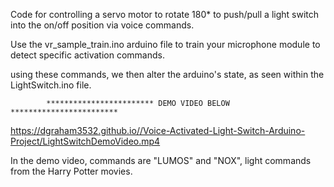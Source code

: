 Code for controlling a servo motor to rotate 180* to push/pull a light switch into the on/off position via voice commands.

Use the vr_sample_train.ino arduino file to train your microphone module to detect specific activation commands. 

using these commands, we then alter the arduino's state, as seen within the LightSwitch.ino file. 

            ************************ DEMO VIDEO BELOW ************************
https://dgraham3532.github.io//Voice-Activated-Light-Switch-Arduino-Project/LightSwitchDemoVideo.mp4

In the demo video, commands are "LUMOS" and "NOX", light commands from the Harry Potter movies. 
